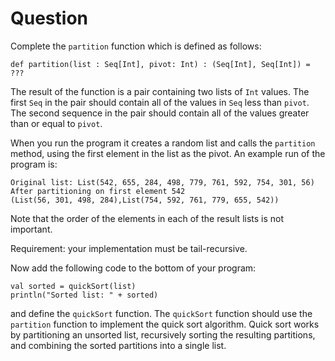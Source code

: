 Question
========

Complete the `partition` function which is defined as follows:

    def partition(list : Seq[Int], pivot: Int) : (Seq[Int], Seq[Int]) = ???
    
The result of the function is a pair containing two lists of `Int` values. 
The first `Seq` in the pair should contain all of the values in `Seq` less than `pivot`. 
The second sequence in the pair should contain all of the values greater than or equal to `pivot`.

When you run the program it creates a random list and calls the `partition` method, using the first 
element in the list as the pivot. An example run of the program is:

    Original list: List(542, 655, 284, 498, 779, 761, 592, 754, 301, 56)
    After partitioning on first element 542
    (List(56, 301, 498, 284),List(754, 592, 761, 779, 655, 542))
    
Note that the order of the elements in each of the result lists is not important.

Requirement: your implementation must be tail-recursive.


Now add the following code to the bottom of your program:

    val sorted = quickSort(list)
    println("Sorted list: " + sorted)
    
and define the `quickSort` function. 
The `quickSort` function should use the `partition` function to implement the quick sort algorithm. 
Quick sort works by partitioning an unsorted list, recursively sorting the resulting partitions, 
and combining the sorted partitions into a single list.